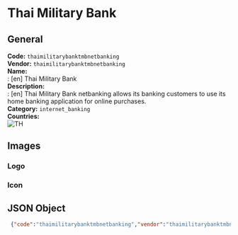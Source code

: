# Thai Military Bank 
## General 
**Code:** `thaimilitarybanktmbnetbanking`  
**Vendor:** `thaimilitarybanktmbnetbanking`  
**Name:**  
:	[en] Thai Military Bank  
**Description:**  
: [en] Thai Military Bank netbanking allows its banking customers to use its home banking application for online purchases.  
**Category:** `internet_banking`  
**Countries:**  
![TH](https://cdnjs.cloudflare.com/ajax/libs/flag-icon-css/3.3.0/flags/4x3/TH.svg#w24)  
 
## Images 
### Logo 
### Icon 
## JSON Object 
```json
 {"code":"thaimilitarybanktmbnetbanking","vendor":"thaimilitarybanktmbnetbanking","name":{"en":"Thai Military Bank"},"description":{"en":"Thai Military Bank netbanking allows its banking customers to use its home banking application for online purchases."},"countries":["TH"],"category":"internet_banking"}```  
